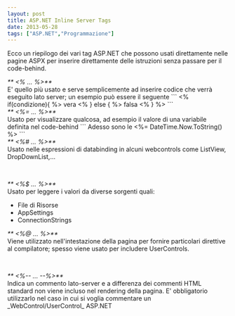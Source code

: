 ```yaml
---
layout: post
title: ASP.NET Inline Server Tags
date: 2013-05-28
tags: ["ASP.NET","Programmazione"]
---
```


Ecco un riepilogo dei vari tag ASP.NET che possono usati direttamente nelle pagine ASPX per inserire direttamente delle istruzioni senza passare per il code-behind.
<!-- more -->

<address class="note">**                                                                                      <% ... %>**</address>E' quello più usato e serve semplicemente ad inserire codice che verrà eseguito lato server; un esempio può essere il seguente
```
<% if(condizione){ %>
vera
<% } else { %>
falsa
<% } %>
```
<address class="note">**                                                                                      <%= ... %>**</address>Usato per visualizzare qualcosa, ad esempio il valore di una variabile definita nel code-behind
```
Adesso sono le <%= DateTime.Now.ToString() %>
```
&nbsp;

<address class="note">**                                                                                      <%# ... %>**</address>Usato nelle espressioni di databinding in alcuni webcontrols come ListView, DropDownList,...

&nbsp;

<address class="note">**                                                                                      <%$ ... %>**</address>Usato per leggere i valori da diverse sorgenti quali:

*   <span style="line-height: 12.15625px;">File di Risorse</span>
*   AppSettings
*   ConnectionStrings
&nbsp;

<address class="note">**                                                                                      <%@ ... %>**</address>Viene utilizzato nell'intestazione della pagina per fornire particolari direttive al compilatore; spesso viene usato per includere UserControls.

&nbsp;

<address class="note">**                                                                                      <%-- ... --%>**</address>Indica un commento lato-server e a differenza dei commenti HTML standard non viene incluso nel rendering della pagina. E' obbligatorio utilizzarlo nel caso in cui si voglia commentare un _WebControl/UserControl_ ASP.NET